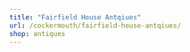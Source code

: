```yaml
---
title: "Fairfield House Antqiues"
url: /cockermouth/fairfield-house-antqiues/
shop: antiques
---
```


